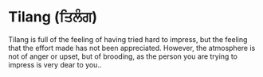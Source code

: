 # Tilang (ਤਿਲੰਗ)

Tilang is full of the feeling of having tried hard to impress, but the feeling that the effort made has not been appreciated. However, the atmosphere is not of anger or upset, but of brooding, as the person you are trying to impress is very dear to you..